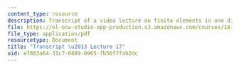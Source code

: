 ```yaml
---
content_type: resource
description: Transcript of a video lecture on finite elements in one dimension.
file: https://ol-ocw-studio-app-production.s3.amazonaws.com/courses/18-085-computational-science-and-engineering-i-fall-2008/e7883a6431c768890965fb50f7fab2dc_18-085F08-L17.pdf
file_type: application/pdf
resourcetype: Document
title: "Transcript \u2013 Lecture 17"
uid: e7883a64-31c7-6889-0965-fb50f7fab2dc
---
```

